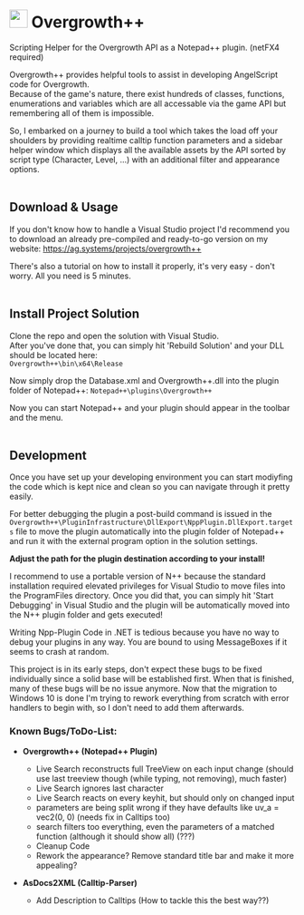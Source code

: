 # <img width=32 height=32 src="Overgrowth++/Resources/rabbit.ico" /> Overgrowth++
Scripting Helper for the Overgrowth API as a Notepad++ plugin. (netFX4 required)

Overgrowth++ provides helpful tools to assist in developing AngelScript code for Overgrowth.<br>
Because of the game's nature, there exist hundreds of classes, functions, enumerations and variables
which are all accessable via the game API but remembering all of them is impossible.

So, I embarked on a journey to build a tool which takes the load off your shoulders by providing
realtime calltip function parameters and a sidebar helper window which displays all the available
assets by the API sorted by script type (Character, Level, ...) with an additional filter and appearance options.
<br><br>

## Download & Usage
If you don't know how to handle a Visual Studio project I'd recommend you to download an
already pre-compiled and ready-to-go version on my website: https://ag.systems/projects/overgrowth++

There's also a tutorial on how to install it properly, it's very easy - don't worry.
All you need is 5 minutes.
<br><br>

## Install Project Solution
Clone the repo and open the solution with Visual Studio.<br>
After you've done that, you can simply hit 'Rebuild Solution' and your DLL should be located here:<br>
``Overgrowth++\bin\x64\Release``

Now simply drop the Database.xml and Overgrowth++.dll into the plugin folder of Notepad++:
``Notepad++\plugins\Overgrowth++``

Now you can start Notepad++ and your plugin should appear in the toolbar and the menu.
<br><br>

## Development
Once you have set up your developing environment you can start modiyfing the code which is kept
nice and clean so you can navigate through it pretty easily.

For better debugging the plugin a post-build command is issued in the ``Overgrowth++\PluginInfrastructure\DllExport\NppPlugin.DllExport.targets`` file to move the plugin automatically into the plugin folder of Notepad++ and run it with the external program option in the solution settings.

**Adjust the path for the plugin destination according to your install!**

I recommend to use a portable version of N++ because the standard installation required elevated privileges for Visual Studio to move files into the ProgramFiles directory.
Once you did that, you can simply hit 'Start Debugging' in Visual Studio and the plugin will be automatically moved into the N++ plugin folder and gets executed!

Writing Npp-Plugin Code in .NET is tedious because you have no way to debug your plugins in any way.
You are bound to using MessageBoxes if it seems to crash at random.
<br>

This project is in its early steps, don't expect these bugs to be fixed individually since a solid base will be established first.
When that is finished, many of these bugs will be no issue anymore.
Now that the migration to Windows 10 is done I'm trying to rework everything from scratch with error handlers to begin with, so I don't need to add them afterwards.

 ### Known Bugs/ToDo-List:

- **Overgrowth++ (Notepad++ Plugin)**
  - Live Search reconstructs full TreeView on each input change (should use last treeview though (while typing, not removing), much faster)
  - Live Search ignores last character
  - Live Search reacts on every keyhit, but should only on changed input
  - parameters are being split wrong if they have defaults like uv_a = vec2(0, 0) (needs fix in Calltips too)
  - search filters too everything, even the parameters of a matched function (although it should show all) (???)
  - Cleanup Code
  - Rework the appearance? Remove standard title bar and make it more appealing?

- **AsDocs2XML (Calltip-Parser)**
  - Add Description to Calltips (How to tackle this the best way??)